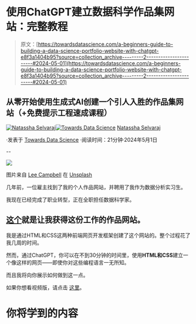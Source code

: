 # 使用ChatGPT建立数据科学作品集网站：完整教程

> 原文：[https://towardsdatascience.com/a-beginners-guide-to-building-a-data-science-portfolio-website-with-chatgpt-e8f3a1404b95?source=collection_archive---------2-----------------------#2024-05-01](https://towardsdatascience.com/a-beginners-guide-to-building-a-data-science-portfolio-website-with-chatgpt-e8f3a1404b95?source=collection_archive---------2-----------------------#2024-05-01)

## 从零开始使用生成式AI创建一个引人入胜的作品集网站（+免费提示工程速成课程）

[](https://natassha6789.medium.com/?source=post_page---byline--e8f3a1404b95--------------------------------)[![Natassha Selvaraj](../Images/adea0c904ea1a62e8961d82e4d0dd643.png)](https://natassha6789.medium.com/?source=post_page---byline--e8f3a1404b95--------------------------------)[](https://towardsdatascience.com/?source=post_page---byline--e8f3a1404b95--------------------------------)[![Towards Data Science](../Images/a6ff2676ffcc0c7aad8aaf1d79379785.png)](https://towardsdatascience.com/?source=post_page---byline--e8f3a1404b95--------------------------------) [Natassha Selvaraj](https://natassha6789.medium.com/?source=post_page---byline--e8f3a1404b95--------------------------------)

·发表于 [Towards Data Science](https://towardsdatascience.com/?source=post_page---byline--e8f3a1404b95--------------------------------) ·阅读时间：21分钟·2024年5月1日

--

![](../Images/a2eebd6ba8bc64ef22711e17c2111a80.png)

图片来自 [Lee Campbell](https://unsplash.com/@leecampbell?utm_content=creditCopyText&utm_medium=referral&utm_source=unsplash) 在 [Unsplash](https://unsplash.com/photos/silver-imac-turned-on-inside-room-DtDlVpy-vvQ?utm_content=creditCopyText&utm_medium=referral&utm_source=unsplash)

几年前，一位雇主找到了我的个人作品网站，并聘用了我作为数据分析实习生。

我现在已经完成了职业转型，正在全职担任数据科学家。

## [这个](https://natassha.github.io/natasshaselvaraj/)就是让我获得这份工作的作品网站。

我是通过HTML和CSS这两种前端网页开发框架创建了这个网站的。整个过程花了我几周的时间。

然而，通过ChatGPT，你可以在不到30分钟的时间里，使用**HTML和CSS**建立一个像这样的网页——即使你对这些编程语言一无所知。

而且我将向你展示如何做到这一点。

如果你想看视频版，请点击 [这里](https://youtu.be/jtfwcyDAcvE)。

# 你将学到的内容
